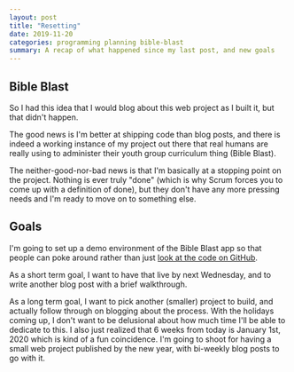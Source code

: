 ```yaml
---
layout: post
title: "Resetting"
date: 2019-11-20
categories: programming planning bible-blast
summary: A recap of what happened since my last post, and new goals
---
```


## Bible Blast
So I had this idea that I would blog about this web project as I built it, but that didn't happen.

The good news is I'm better at shipping code than blog posts, and there is indeed a working instance of my project out there that real humans are really using to administer their youth group curriculum thing (Bible Blast).

The neither-good-nor-bad news is that I'm basically at a stopping point on the project. Nothing is ever truly "done" (which is why Scrum forces you to come up with a definition of done), but they don't have any more pressing needs and I'm ready to move on to something else.

## Goals
I'm going to set up a demo environment of the Bible Blast app so that people can poke around rather than just [look at the code on GitHub](https://github.com/ppalms/bible-blast).

As a short term goal, I want to have that live by next Wednesday, and to write another blog post with a brief walkthrough.

As a long term goal, I want to pick another (smaller) project to build, and actually follow through on blogging about the process. With the holidays coming up, I don't want to be delusional about how much time I'll be able to dedicate to this. I also just realized that 6 weeks from today is January 1st, 2020 which is kind of a fun coincidence. I'm going to shoot for having a small web project published by the new year, with bi-weekly blog posts to go with it.